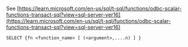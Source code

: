 See [https://learn.microsoft.com/en-us/sql/t-sql/functions/odbc-scalar-functions-transact-sql?view=sql-server-ver16](https://learn.microsoft.com/en-us/sql/t-sql/functions/odbc-scalar-functions-transact-sql?view=sql-server-ver16)
```
SELECT {fn <function_name> [ (<argument>,....n) ] }
```
